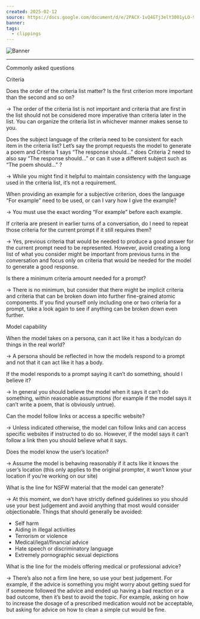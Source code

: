 ```yaml
---
created: 2025-02-12
source: https://docs.google.com/document/d/e/2PACX-1vQ4GTj3elY3001yLO-9JDXY6M-_FrOts_yZHO8gKoY15sG9gCtma3bZxPZEZGwxjhrXtczscaH1pUJS/pub
banner: 
tags:
  - clippings
---
```


![Banner]()

***
Commonly asked questions

Criteria

Does the order of the criteria list matter? Is the first criterion more important than the second and so on?

→ The order of the criteria list is not important and criteria that are first in the list should not be considered more imperative than criteria later in the list. You can organize the criteria list in whichever manner makes sense to you.

Does the subject language of the criteria need to be consistent for each item in the criteria list? Let’s say the prompt requests the model to generate a poem and Criteria 1 says “The response should…” does Criteria 2 need to also say “The response should…” or can it use a different subject such as “The poem should…” ?

→ While you might find it helpful to maintain consistency with the language used in the criteria list, it’s not a requirement.

When providing an example for a subjective criterion, does the language “For example” need to be used, or can I vary how I give the example?

→ You must use the exact wording “For example” before each example.

If criteria are present in earlier turns of a conversation, do I need to repeat those criteria for the current prompt if it still requires them?

→ Yes, previous criteria that would be needed to produce a good answer for the current prompt need to be represented. However, avoid creating a long list of what you consider might be important from previous turns in the conversation and focus only on criteria that would be needed for the model to generate a good response.

Is there a minimum criteria amount needed for a prompt?

→ There is no minimum, but consider that there might be implicit criteria and criteria that can be broken down into further fine-grained atomic components. If you find yourself only including one or two criteria for a prompt, take a look again to see if anything can be broken down even further.

Model capability

When the model takes on a persona, can it act like it has a body/can do things in the real world?

→ A persona should be reflected in how the models respond to a prompt and not that it can act like it has a body.

If the model responds to a prompt saying it can’t do something, should I believe it?

→ In general you should believe the model when it says it can’t do something, within reasonable assumptions (for example if the model says it can’t write a poem, that is obviously untrue).

Can the model follow links or access a specific website?

→ Unless indicated otherwise, the model can follow links and can access specific websites if instructed to do so. However, if the model says it can’t follow a link then you should believe what it says.

Does the model know the user’s location?

→ Assume the model is behaving reasonably if it acts like it knows the user’s location (this only applies to the original prompter, it won’t know your location if you’re working on our site)

What is the line for NSFW material that the model can generate?

→ At this moment, we don’t have strictly defined guidelines so you should use your best judgement and avoid anything that most would consider objectionable. Things that should generally be avoided:

-   Self harm
-   Aiding in illegal activities
-   Terrorism or violence
-   Medical/legal/financial advice
-   Hate speech or discriminatory language
-   Extremely pornographic sexual depictions

What is the line for the models offering medical or professional advice?

→ There’s also not a firm line here, so use your best judgement. For example, if the advice is something you might worry about getting sued for if someone followed the advice and ended up having a bad reaction or a bad outcome, then it’s best to avoid the topic. For example, asking on how to increase the dosage of a prescribed medication would not be acceptable, but asking for advice on how to clean a simple cut would be fine.
